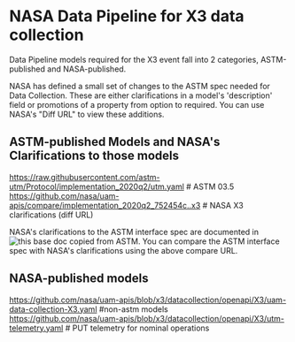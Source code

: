 # NASA Data Pipeline for X3 data collection

Data Pipeline models required for the X3 event fall into 2 categories, ASTM-published and NASA-published.  

NASA has defined a small set of changes to the ASTM spec needed for Data Collection.  These are either clarifications in a model's 'description' field or promotions of a property from option to required.  You can use NASA's "Diff URL" to view these additions.

## ASTM-published Models and NASA's Clarifications to those models

https://raw.githubusercontent.com/astm-utm/Protocol/implementation_2020q2/utm.yaml  # ASTM 03.5  
https://github.com/nasa/uam-apis/compare/implementation_2020q2_752454c..x3   # NASA X3 clarifications (diff URL)

NASA's clarifications to the ASTM interface spec are documented in ![this base doc copied from ASTM](https://github.com/nasa/uam-apis/blob/master/datacollection/nasa-astm-utm.yaml).  You can compare the ASTM interface spec with NASA's clarifications using the above compare URL.

## NASA-published models

https://github.com/nasa/uam-apis/blob/x3/datacollection/openapi/X3/uam-data-collection-X3.yaml  #non-astm models  
https://github.com/nasa/uam-apis/blob/x3/datacollection/openapi/X3/utm-telemetry.yaml  # PUT telemetry for nominal operations
